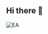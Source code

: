 ## Hi there 👋
![EA](https://github.com/user-attachments/assets/c81e5d36-1ad8-4266-aee4-0df4d448c49e)

<!--
**tokslaw7/tokslaw7** is a ✨ _special_ ✨ repository because its `README.md` (this file) appears on your GitHub profile.

Here are some ideas to get you started:

- 🔭 I’m currently working on ...
- 🌱 I’m currently learning ...
- 👯 I’m looking to collaborate on ...
- 🤔 I’m looking for help with ...
- 💬 Ask me about ...
- 📫 How to reach me: ...
- 😄 Pronouns: ...
- ⚡ Fun fact: ...
-->
